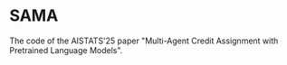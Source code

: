 # SAMA
The code of the AISTATS'25 paper "Multi-Agent Credit Assignment with Pretrained Language Models".
